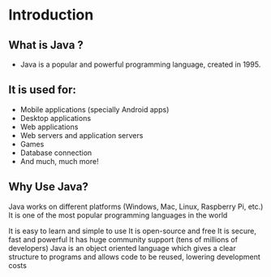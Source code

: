 # Introduction 

  ## What is Java ?
  - Java is a popular and powerful programming language, created in 1995.
  
  ## It is used for:

- Mobile applications (specially Android apps)
- Desktop applications
- Web applications
- Web servers and application servers
- Games
- Database connection
- And much, much more!

 ## Why Use Java?
Java works on different platforms (Windows, Mac, Linux, Raspberry Pi, etc.)
It is one of the most popular programming languages in the world

It is easy to learn and simple to use
It is open-source and free
It is secure, fast and powerful
It has huge community support (tens of millions of developers)
Java is an object oriented language which gives a clear structure to programs and allows code to be reused, lowering development costs

